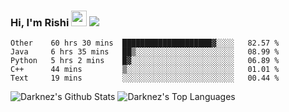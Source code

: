 ### Hi, I'm Rishi <img src="https://media.giphy.com/media/hvRJCLFzcasrR4ia7z/giphy.gif" width="25px" />  <img src="https://img.shields.io/badge/Data Scienctist-Python-blue?style=flat-square" />
<!--START_SECTION:waka-->
```text
Other    60 hrs 30 mins  ████████████████████▓░░░░   82.57 % 
Java     6 hrs 35 mins   ██▒░░░░░░░░░░░░░░░░░░░░░░   08.99 % 
Python   5 hrs 2 mins    █▓░░░░░░░░░░░░░░░░░░░░░░░   06.89 % 
C++      44 mins         ▒░░░░░░░░░░░░░░░░░░░░░░░░   01.01 % 
Text     19 mins         ░░░░░░░░░░░░░░░░░░░░░░░░░   00.44 % 
```
<!--END_SECTION:waka-->
<img alt="Darknez's Github Stats" src="https://github-readme-stats.vercel.app/api?username=Darknez07&show_icons=true&count_private=true&theme=dark" />
<img alt="Darknez's Top Languages" src="https://github-readme-stats.vercel.app/api/top-langs/?username=Darknez07&langs_count=5&theme=tokyonight" />
